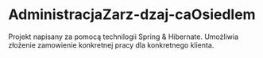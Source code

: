 # AdministracjaZarz-dzaj-caOsiedlem
Projekt napisany za pomocą technilogii Spring &amp; Hibernate. Umożliwia złożenie zamowienie konkretnej pracy dla konkretnego klienta.
